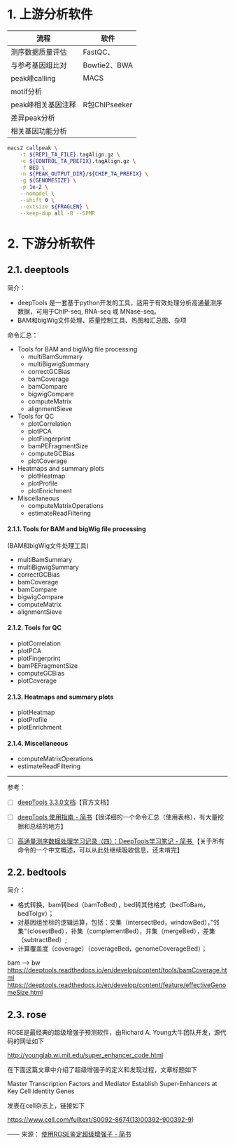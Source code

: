 # 1. 上游分析软件

|        流程        |     软件      |
| ------------------ | ------------- |
| 测序数据质量评估   | FastQC、      |
| 与参考基因组比对   | Bowtie2、BWA  |
| peak峰calling      | MACS          |
| motif分析          |               |
| peak峰相关基因注释 | R包ChIPseeker |
| 差异peak分析       |               |
| 相关基因功能分析   |               |


```bash
macs2 callpeak \
    -t ${REP1_TA_FILE}.tagAlign.gz \
    -c ${CONTROL_TA_PREFIX}.tagAlign.gz \
    -f BED \
    -n ${PEAK_OUTPUT_DIR}/${CHIP_TA_PREFIX} \
    -g ${GENOMESIZE} \
    -p 1e-2 \
    --nomodel \
    --shift 0 \
    --extsize ${FRAGLEN} \
    --keep-dup all -B --SPMR
```

# 2. 下游分析软件
## 2.1. deeptools
简介：  
- deepTools 是一套基于python开发的工具，适用于有效处理分析高通量测序数据，可用于ChIP-seq, RNA-seq 或 MNase-seq。
- BAM和bigWig文件处理、质量控制工具、热图和汇总图、杂项

命令汇总：  
- Tools for BAM and bigWig file processing
  - multiBamSummary
  - multiBigwigSummary
  - correctGCBias
  - bamCoverage
  - bamCompare
  - bigwigCompare
  - computeMatrix
  - alignmentSieve
- Tools for QC
  - plotCorrelation
  - plotPCA
  - plotFingerprint
  - bamPEFragmentSize
  - computeGCBias
  - plotCoverage
- Heatmaps and summary plots
  - plotHeatmap
  - plotProfile
  - plotEnrichment
- Miscellaneous
  - computeMatrixOperations
  - estimateReadFiltering

#### 2.1.1. Tools for BAM and bigWig file processing
(BAM和bigWig文件处理工具) 
- multiBamSummary
- multiBigwigSummary
- correctGCBias
- bamCoverage
- bamCompare
- bigwigCompare
- computeMatrix
- alignmentSieve

#### 2.1.2. Tools for QC
- plotCorrelation
- plotPCA
- plotFingerprint
- bamPEFragmentSize
- computeGCBias
- plotCoverage

#### 2.1.3. Heatmaps and summary plots
- plotHeatmap
- plotProfile
- plotEnrichment

#### 2.1.4. Miscellaneous
- computeMatrixOperations
- estimateReadFiltering

---
参考：

- [ ] [deepTools 3.3.0文档](https://deeptools.readthedocs.io/en/develop/content/list_of_tools.html)【官方文档】
- [ ] [deepTools 使用指南 - 简书](https://www.jianshu.com/p/2b386dd437d3)【很详细的一个命令汇总（使用表格），有大量挖掘和总结的地方】
- [ ] [高通量测序数据处理学习记录（四）：DeepTools学习笔记 - 简书
](https://www.jianshu.com/p/7cc5df9f7900)【关于所有命令的一个中文概述，可以从此处继续吸收信息，还未啃完】


## 2.2. bedtools
简介：
- 格式转换，bam转bed（bamToBed），bed转其他格式（bedToBam，bedToIgv）；
- 对基因组坐标的逻辑运算，包括：交集（intersectBed，windowBed），”邻集“（closestBed），补集（complementBed），并集（mergeBed），差集（subtractBed）;
- 计算覆盖度（coverage）（coverageBed，genomeCoverageBed）；

bam --> bw  
https://deeptools.readthedocs.io/en/develop/content/tools/bamCoverage.html  
https://deeptools.readthedocs.io/en/develop/content/feature/effectiveGenomeSize.html  

## 2.3. rose

ROSE是最经典的超级增强子预测软件，由Richard A. Young大牛团队开发，源代码的网址如下

http://younglab.wi.mit.edu/super_enhancer_code.html

在下面这篇文章中介绍了超级增强子的定义和发现过程，文章标题如下

Master Transcription Factors and Mediator Establish Super-Enhancers at Key Cell Identity Genes

发表在cell杂志上，链接如下

https://www.cell.com/fulltext/S0092-8674(13)00392-900392-9)


—— 来源： [使用ROSE鉴定超级增强子 - 简书](https://www.jianshu.com/p/f573f72bc4be)


